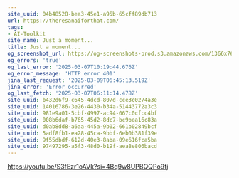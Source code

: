 ```yaml
---
site_uuid: 04b48528-bea3-45e1-a95b-65cff89db713
url: https://theresanaiforthat.com/
tags:
- AI-Toolkit
site_name: Just a moment...
title: Just a moment...
og_screenshot_url: https://og-screenshots-prod.s3.amazonaws.com/1366x768/80/false/0db2e89171e3df0788347c4ca9b2b7481bf93c52b9c411e6748cb4e57f9774a4.jpeg
og_errors: 'true'
og_last_error: '2025-03-07T10:19:44.676Z'
og_error_message: 'HTTP error 401'
jina_last_request: '2025-03-09T06:45:13.519Z'
jina_error: 'Error occurred'
og_last_fetch: '2025-03-07T06:11:14.478Z'
site_uuid: b432d6f9-c645-4dcd-807d-cce3c0274a3e
site_uuid: 14016786-3e26-4430-b34a-51443772a3c3
site_uuid: 981e9a01-5cbf-4997-ac94-067c0cfcc4bf
site_uuid: 008b6daf-b765-45d2-8dc7-bc9bea16c83a
site_uuid: d0ab8dd8-a6aa-445a-9b02-661b02849bcf
site_uuid: 5adf8fb1-ea28-45ca-9bbf-6eb0b381f39e
site_uuid: 9f55dbdf-612d-40e3-8aba-09e616fca5ba
site_uuid: 97497295-a5f3-48d0-b19f-aea8e806bacd
---
```

https://youtu.be/S3fEzr1oAVk?si=4Bq9w8UPBQQPo9tj
